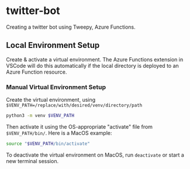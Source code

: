 # twitter-bot

Creating a twitter bot using Tweepy, Azure Functions.

## Local Environment Setup

Create & activate a virtual environment. The Azure Functions extension in VSCode will do this automatically if the local directory is deployed to an Azure Function resource.

### Manual Virtual Environment Setup

Create the virtual environment, using `$VENV_PATH=/replace/with/desired/venv/directory/path`

```bash
python3 -m venv $VENV_PATH
```

Then activate it using the OS-appropriate "activate" file from `$VENV_PATH/bin/`. Here is a MacOS example:

```bash
source "$VENV_PATH/bin/activate"
```

To deactivate the virtual environment on MacOS, run `deactivate` or start a new terminal session.
